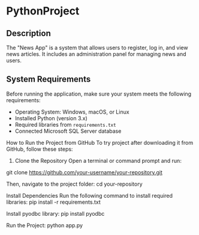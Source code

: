 # PythonProject

## Description
The "News App" is a system that allows users to register, log in, and view news articles. It includes an administration panel for managing news and users.

## System Requirements
Before running the application, make sure your system meets the following requirements:  
- Operating System: Windows, macOS, or Linux  
- Installed Python (version 3.x)  
- Required libraries from `requirements.txt`  
- Connected Microsoft SQL Server database  

How to Run the Project from GitHub
To try project after downloading it from GitHub, follow these steps:

1. Clone the Repository
Open a terminal or command prompt and run:

git clone https://github.com/your-username/your-repository.git

Then, navigate to the project folder:
cd your-repository

Install Dependencies
Run the following command to install required libraries:
pip install -r requirements.txt

Install pyodbc library:
pip install pyodbc

Run the Project:
python app.py


